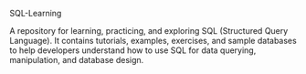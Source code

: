 SQL-Learning

A repository for learning, practicing, and exploring SQL (Structured Query Language). It contains tutorials, examples, exercises, and sample databases to help developers understand how to use SQL for data querying, manipulation, and database design.
